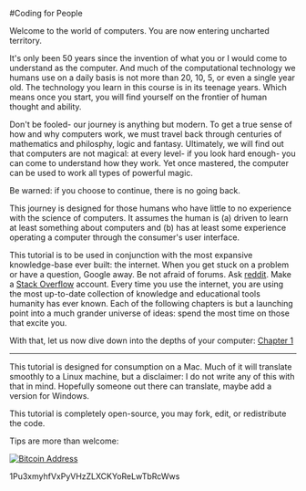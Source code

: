 
#Coding for People

Welcome to the world of computers.  You are now entering uncharted territory.

It's only been 50 years since the invention of what you or I would come to understand as the computer.  And much of the computational technology we humans use on a daily basis is not more than 20, 10, 5, or even a single year old.  The technology you learn in this course is in its teenage years.  Which means once you start, you will find yourself on the frontier of human thought and ability.

Don't be fooled- our journey is anything but modern.  To get a true sense of how and why computers work, we must travel back through centuries of mathematics and philosphy, logic and fantasy.  Ultimately, we will find out that computers are not magical: at every level- if you look hard enough- you can come to understand how they work.  Yet once mastered, the computer can be used to work all types of powerful magic.

Be warned: if you choose to continue, there is no going back.

This journey is designed for those humans who have little to no experience with the science of computers.  It assumes the human is (a) driven to learn at least something about computers and (b) has at least some experience operating a computer through the consumer's user interface.

This tutorial is to be used in conjunction with the most expansive knowledge-base ever built: the internet.  When you get stuck on a problem or have a question, Google away.  Be not afraid of forums.  Ask [reddit](http://www.reddit.com/r/learnprogramming).  Make a [Stack Overflow](http://stackoverflow.com/) account.  Every time you use the internet, you are using the most up-to-date collection of knowledge and educational tools humanity has ever known.  Each of the following chapters is but a launching point into a much grander universe of ideas: spend the most time on those that excite you.

With that, let us now dive down into the depths of your computer: [Chapter 1]()

-------------------
This tutorial is designed for consumption on a Mac.  Much of it will translate smoothly to a Linux machine, but a disclaimer: I do not write any of this with that in mind. Hopefully someone out there can translate, maybe add a version for Windows.

This tutorial is completely open-source, you may fork, edit, or redistribute the code.  

Tips are more than welcome:

<a href="http://imgur.com/E6jo8RO"><img src="http://i.imgur.com/E6jo8RO.png" title="Bitcoin Address" /></a>

1Pu3xmyhfVxPyVHzZLXCKYoReLwTbRcWws
